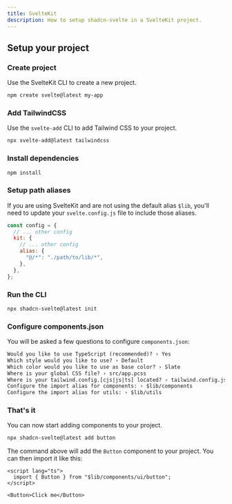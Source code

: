 ```yaml
---
title: SvelteKit
description: How to setup shadcn-svelte in a SvelteKit project.
---
```


<script>
  import { Alert, AlertDescription } from "@/registry/default/ui/alert";
  import { Steps } from "$components/docs";
</script>

## Setup your project

<Steps>

### Create project

Use the SvelteKit CLI to create a new project.

```bash
npm create svelte@latest my-app
```

### Add TailwindCSS

Use the `svelte-add` CLI to add Tailwind CSS to your project.

```bash
npx svelte-add@latest tailwindcss
```

### Install dependencies

```bash
npm install
```

### Setup path aliases

If you are using SvelteKit and are not using the default alias `$lib`, you'll need to update your `svelte.config.js` file to include those aliases.

```js title="svelte.config.js" {6}
const config = {
  // ... other config
  kit: {
    // ... other config
    alias: {
      "@/*": "./path/to/lib/*",
    },
  },
};
```

### Run the CLI

```bash
npx shadcn-svelte@latest init
```

### Configure components.json

You will be asked a few questions to configure `components.json`:

```txt showLineNumbers
Would you like to use TypeScript (recommended)? › Yes
Which style would you like to use? › Default
Which color would you like to use as base color? › Slate
Where is your global CSS file? › src/app.pcss
Where is your tailwind.config.[cjs|js|ts] located? › tailwind.config.js
Configure the import alias for components: › $lib/components
Configure the import alias for utils: › $lib/utils
```

### That's it

You can now start adding components to your project.

```bash
npx shadcn-svelte@latest add button
```

The command above will add the `Button` component to your project. You can then import it like this:

```svelte {2,5} showLineNumbers
<script lang="ts">
  import { Button } from "$lib/components/ui/button";
</script>

<Button>Click me</Button>
```

</Steps>
